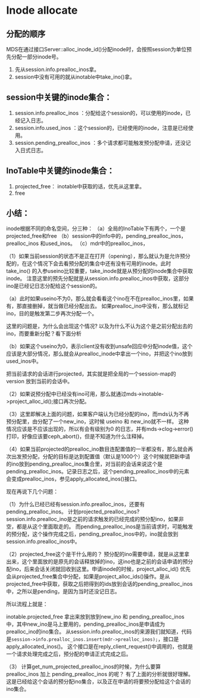 # Inode allocate

## 分配的顺序

MDS在通过接口Server::alloc_inode_id()分配inode时，会按照session为单位预先分配一部分inode号。

1. 先从session.info.prealloc_inos拿。
1. session中没有可用的就从inotable中take_ino()拿。

## session中关键的inode集合：
1. session.info.prealloc_inos    ：分配给这个session的，可以使用的inode，已经记入日志。
1. session.info.used_inos        ：这个session的，已经使用的inode，注意是已经使用。
1. session.pending_prealloc_inos ：多个请求都可能触发预分配申请，还没记入日式日志。

## InoTable中关键的inode集合：
1. projected_free： inotable中获取的话，优先从这里拿。
1. free

## 小结：

inode根据不同的命名空间，分三种：
（a）全局的InoTable下有两个，一个是projected_free和free
（b）session中的info中的，pending_prealloc_inos，prealloc_inos 和used_inos。
（c）mdr中的prealloc_inos，


（1）如果当前session的状态不是正在打开（opening），那么就认为是允许预分配的，在这个情况下会去看预分配的集合中还有没有可用的inode。此时take_ino() 的入参useino比较重要，take_inode就是从预分配的inode集合中获取inode。
注意这里的预先分配就是从session.info.prealloc_inos中获取，这部分ino是已经记日志分配给这个session的。


（a）此时如果useino不为0，那么就会看看这个ino在不在prealloc_inos里，如果有，那直接删掉，就当做已经分配出去。
如果prealloc_ino中没有，那么就标记ino，目的是触发第二步再次分配一个。

这里的问题是，为什么会出现这个情况? 以及为什么不认为这个是之前分配出去的ino，而要重新分配？看下面分析

（b）如果这个useino为0，表示client没有收到unsafe回应中分配inode值，这个应该是大部分情况，那么就会从prealloc_inode中拿出一个ino，并把这个ino放到used_inos中。

把当前请求的会话进行projected，其实就是把全局的一个session-map的version 放到当前的会话中。

（2）如果说预分配中已经没有ino可用，那么就通过mds->inotable->project_alloc_id();接口再次分配。

（3）这里即解决上面的问题，如果客户端认为已经分配的ino，而mds认为不再预分配里，由分配了一个new_ino，这时候 useino 和 new_ino就不一样。
这种情况应该是不应该出现的，所以有会有级别为0 的日志，并有mds->clog->error() 打印，好像应该要ceph_abort()，但是不知道为什么注释掉。

（4）如果当前projected的prealloc_ino数目连配置值的一半都没有，那么就会再次出发预分配，分配的目标是达到配置值（默认是1000个）这个时候就把新申请的ino放到pending_prealloc_inos集合里，对当前的会话来说这个是pending_prealloc_inos。记录日志之后，这个pending_prealloc_inos中的元素会变成prealloc_inos，参见apply_allocated_inos()接口。

现在再说下几个问题：

（1）为什么已经已经有session.info.prealloc_inos，还要有pending_prealloc_inos。 计划projected_prealloc_inos? 
session.info.prealloc_ino是之前的请求触发的已经完成的预分配ino，如果非空，都是从这个里面取走的。
而pending_prealloc_inos是当前请求时，可能触发的预分配，这个操作完成之后，pending_prealloc_inos中的，ino就会放到session.info.prealloc_inos中。

（2）projected_free这个是干什么用的？
预分配的ino需要申请，就是从这里拿出来，这个里面放的是原先的会话释放掉的ino，这ino也是之前的会话申请的预分配ino，后来会话关闭就回收到这里。申请inode的时候，project_alloc_id() 优先会从projected_free集合中分配，如果是project_alloc_ids()操作。是从projected_free中获取，获取之后把得到的ids放到会话的pending_prealloc_inos中，之所以是pending，是因为当时还没记日志。

所以流程上就是：

inotable.projected_free 拿出来放到放到new_ino 和 pending_prealloc_inos中，其中new_ino是马上要用的，pending_prealloc_inos是申请成为prealloc_ino的ino集合。
从session.info.prealloc_inos的来源我们就知道，代码是`session->info.prealloc_inos.insert(mdr->prealloc_inos);`，接口是 apply_allocated_inos()。
这个接口是在reply_client_request()中调用的，也就是一个请求处理完成之后，预分配的申请正式完成之后。

（3） 计算get_num_projected_prealloc_inos的时候，为什么要算 prealloc_inos 加上 pending_prealloc_inos 的呢？ 有了上面的分析就很好理解。
这是已经给这个会话的预分配ino集合，以及正在申请的将要预分配给这个会话的ino集合。
